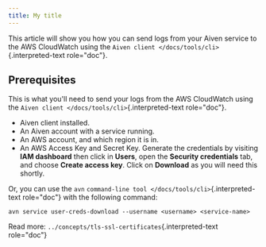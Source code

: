 ```yaml
---
title: My title
---
```


This article will show you how you can send logs from your Aiven service
to the AWS CloudWatch using the
`Aiven client </docs/tools/cli>`{.interpreted-text role="doc"}.

## Prerequisites

This is what you\'ll need to send your logs from the AWS CloudWatch
using the `Aiven client </docs/tools/cli>`{.interpreted-text
role="doc"}.

-   Aiven client installed.
-   An Aiven account with a service running.
-   An AWS account, and which region it is in.
-   An AWS Access Key and Secret Key. Generate the credentials by
    visiting **IAM dashboard** then click in **Users**, open the
    **Security credentials** tab, and choose **Create access key**.
    Click on **Download** as you will need this shortly.

Or, you can use the `avn`
`command-line tool </docs/tools/cli>`{.interpreted-text role="doc"} with
the following command:

    avn service user-creds-download --username <username> <service-name>

Read more: `../concepts/tls-ssl-certificates`{.interpreted-text
role="doc"}

